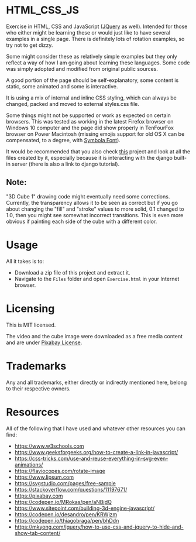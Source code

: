 # HTML_CSS_JS
Exercise in HTML, CSS and JavaScript ([JQuery](https://jquery.com/download/) as well). Intended for those who either might be learning these or would just like to have several examples in a single page. There is definitely lots of rotation examples, so try not to get dizzy.

Some might consider these as relatively simple examples but they only reflect a way of how I am going about learning these languages. Some code was simply adopted and modified from original public sources.

A good portion of the page should be self-explanatory, some content is static, some animated and some is interactive.

It is using a mix of internal and inline CSS styling, which can always be changed, packed and moved to external styles.css file.

Some things might not be supported or work as expected on certain browsers. This was tested as working in the latest Firefox browser on Windows 10 computer and the page did show properly in TenFourFox browser on Power Macintosh (missing emojis support for old OS X can be compensated, to a degree, with [Symbola Font](https://dn-works.com/ufas/)).

It would be recommended that you also check [this](https://github.com/GitHubDragonFly/WebProject) project and look at all the files created by it, especially because it is interacting with the django built-in server (there is also a link to django tutorial).

## Note:
"3D Cube 1" drawing code might eventually need some corrections. Currently, the transparency allows it to be seen as correct but if you go about changing the "fill" and "stroke" values to more solid, 0.1 changed to 1.0, then you might see somewhat incorrect transitions. This is even more obvious if painting each side of the cube with a different color. 

# Usage
All it takes is to:

- Download a zip file of this project and extract it.
- Navigate to the `Files` folder and open `Exercise.html` in your Internet browser.

# Licensing
This is MIT licensed.

The video and the cube image were downloaded as a free media content and are under [Pixabay License](https://pixabay.com/service/license/).

# Trademarks
Any and all trademarks, either directly or indirectly mentioned here, belong to their respective owners.

# Resources
All of the following that I have used and whatever other resources you can find:

- https://www.w3schools.com
- https://www.geeksforgeeks.org/how-to-create-a-link-in-javascript/
- https://css-tricks.com/use-and-reuse-everything-in-svg-even-animations/
- https://flaviocopes.com/rotate-image
- https://www.lipsum.com
- https://svgstudio.com/pages/free-sample
- https://stackoverflow.com/questions/11197671/
- https://pixabay.com
- https://codepen.io/MRokas/pen/aNBjdQ
- https://www.sitepoint.com/building-3d-engine-javascript/
- https://codepen.io/desandro/pen/KRWjzm
- https://codepen.io/thiagobraga/pen/bhDdn
- https://mkyong.com/jquery/how-to-use-css-and-jquery-to-hide-and-show-tab-content/
